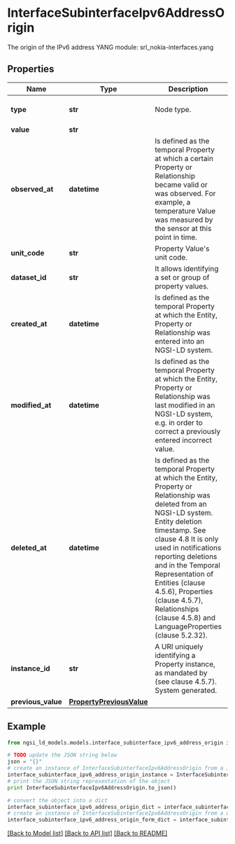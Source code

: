 # InterfaceSubinterfaceIpv6AddressOrigin

The origin of the IPv6 address  YANG module: srl_nokia-interfaces.yang 

## Properties

Name | Type | Description | Notes
------------ | ------------- | ------------- | -------------
**type** | **str** | Node type.  | [optional] [default to 'Property']
**value** | **str** |  | 
**observed_at** | **datetime** | Is defined as the temporal Property at which a certain Property or Relationship became valid or was observed. For example, a temperature Value was measured by the sensor at this point in time.  | [optional] 
**unit_code** | **str** | Property Value&#39;s unit code.  | [optional] 
**dataset_id** | **str** | It allows identifying a set or group of property values.  | [optional] 
**created_at** | **datetime** | Is defined as the temporal Property at which the Entity, Property or Relationship was entered into an NGSI-LD system.  | [optional] [readonly] 
**modified_at** | **datetime** | Is defined as the temporal Property at which the Entity, Property or Relationship was last modified in an NGSI-LD system, e.g. in order to correct a previously entered incorrect value.  | [optional] [readonly] 
**deleted_at** | **datetime** | Is defined as the temporal Property at which the Entity, Property or Relationship was deleted from an NGSI-LD system.  Entity deletion timestamp. See clause 4.8 It is only used in notifications reporting deletions and in the Temporal Representation of Entities (clause 4.5.6), Properties (clause 4.5.7), Relationships (clause 4.5.8) and LanguageProperties (clause 5.2.32).  | [optional] [readonly] 
**instance_id** | **str** | A URI uniquely identifying a Property instance, as mandated by (see clause 4.5.7). System generated.  | [optional] [readonly] 
**previous_value** | [**PropertyPreviousValue**](PropertyPreviousValue.md) |  | [optional] 

## Example

```python
from ngsi_ld_models.models.interface_subinterface_ipv6_address_origin import InterfaceSubinterfaceIpv6AddressOrigin

# TODO update the JSON string below
json = "{}"
# create an instance of InterfaceSubinterfaceIpv6AddressOrigin from a JSON string
interface_subinterface_ipv6_address_origin_instance = InterfaceSubinterfaceIpv6AddressOrigin.from_json(json)
# print the JSON string representation of the object
print InterfaceSubinterfaceIpv6AddressOrigin.to_json()

# convert the object into a dict
interface_subinterface_ipv6_address_origin_dict = interface_subinterface_ipv6_address_origin_instance.to_dict()
# create an instance of InterfaceSubinterfaceIpv6AddressOrigin from a dict
interface_subinterface_ipv6_address_origin_form_dict = interface_subinterface_ipv6_address_origin.from_dict(interface_subinterface_ipv6_address_origin_dict)
```
[[Back to Model list]](../README.md#documentation-for-models) [[Back to API list]](../README.md#documentation-for-api-endpoints) [[Back to README]](../README.md)


